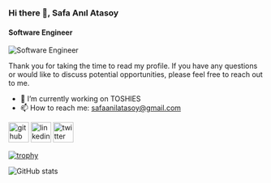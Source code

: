 ### Hi there 👋, Safa Anıl Atasoy
#### Software Engineer
![Software Engineer](https://user-images.githubusercontent.com/74038190/225813708-98b745f2-7d22-48cf-9150-083f1b00d6c9.gif)

Thank you for taking the time to read my profile. If you have any questions or would like to discuss potential opportunities, please feel free to reach out to me.

- 🔭 I’m currently working on TOSHIES 
- 📫 How to reach me: safaanilatasoy@gmail.com 


[<img src='https://cdn.jsdelivr.net/npm/simple-icons@3.0.1/icons/github.svg' alt='github' height='40'>](https://github.com/safaanilatasoy)  [<img src='https://cdn.jsdelivr.net/npm/simple-icons@3.0.1/icons/linkedin.svg' alt='linkedin' height='40'>](https://www.linkedin.com/in/safaanilatasoy/)  [<img src='https://cdn.jsdelivr.net/npm/simple-icons@3.0.1/icons/twitter.svg' alt='twitter' height='40'>](https://twitter.com/TitanTheDev)  

[![trophy](https://github-profile-trophy.vercel.app/?username=safaanilatasoy)](https://github.com/ryo-ma/github-profile-trophy)

![GitHub stats](https://github-readme-stats.vercel.app/api?username=safaanilatasoy&show_icons=true&count_private=true)  

